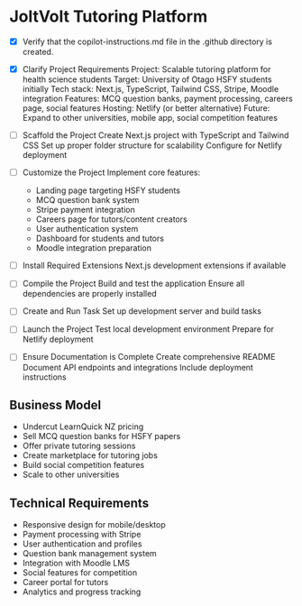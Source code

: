 <!-- Use this file to provide workspace-specific custom instructions to Copilot. For more details, visit https://code.visualstudio.com/docs/copilot/copilot-customization#_use-a-githubcopilotinstructionsmd-file -->

# JoltVolt Tutoring Platform

- [x] Verify that the copilot-instructions.md file in the .github directory is created.

- [x] Clarify Project Requirements
	Project: Scalable tutoring platform for health science students
	Target: University of Otago HSFY students initially
	Tech stack: Next.js, TypeScript, Tailwind CSS, Stripe, Moodle integration
	Features: MCQ question banks, payment processing, careers page, social features
	Hosting: Netlify (or better alternative)
	Future: Expand to other universities, mobile app, social competition features

- [ ] Scaffold the Project
	Create Next.js project with TypeScript and Tailwind CSS
	Set up proper folder structure for scalability
	Configure for Netlify deployment

- [ ] Customize the Project
	Implement core features:
	- Landing page targeting HSFY students
	- MCQ question bank system
	- Stripe payment integration
	- Careers page for tutors/content creators
	- User authentication system
	- Dashboard for students and tutors
	- Moodle integration preparation

- [ ] Install Required Extensions
	Next.js development extensions if available

- [ ] Compile the Project
	Build and test the application
	Ensure all dependencies are properly installed

- [ ] Create and Run Task
	Set up development server and build tasks

- [ ] Launch the Project
	Test local development environment
	Prepare for Netlify deployment

- [ ] Ensure Documentation is Complete
	Create comprehensive README
	Document API endpoints and integrations
	Include deployment instructions

## Business Model
- Undercut LearnQuick NZ pricing
- Sell MCQ question banks for HSFY papers
- Offer private tutoring sessions
- Create marketplace for tutoring jobs
- Build social competition features
- Scale to other universities

## Technical Requirements
- Responsive design for mobile/desktop
- Payment processing with Stripe
- User authentication and profiles
- Question bank management system
- Integration with Moodle LMS
- Social features for competition
- Career portal for tutors
- Analytics and progress tracking
